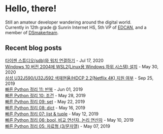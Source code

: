 # Hello, there!
Still an amateur developer wandering around the digital world.<br>
Currently in 12th grade @ Sunrin Internet HS, 5th VP of [EDCAN](https://github.com/EDCAN), and a member of [DSmakerteam](https://github.com/DSmakerteam).<br>
## Recent blog posts
[타이젠 스튜디오(sdb)와 워치 연결하기](https://blog.stdio.dev/58) - Jul 17, 2020<br>
[Windows 10 버전 2004에 WSL2(Linux용 Windows 하위 시스템) 설치](https://blog.stdio.dev/56) - May 30, 2020<br>
[삼성 U32J590/U32J592 색재현율/HDCP 2.2(Netflix 4K) 지원 여부](https://blog.stdio.dev/55) - Sep 25, 2019<br>
[빠른 Python 정리 11: 반복](https://blog.stdio.dev/54) - Jun 01, 2019<br>
[빠른 Python 정리 10: 조건](https://blog.stdio.dev/53) - May 28, 2019<br>
[빠른 Python 정리 09: set](https://blog.stdio.dev/52) - May 22, 2019<br>
[빠른 Python 정리 08: dict](https://blog.stdio.dev/51) - May 16, 2019<br>
[빠른 Python 정리 07: list & tuple](https://blog.stdio.dev/50) - May 12, 2019<br>
[빠른 Python 정리 06: bool, 비교 연산자, 논리 연산자](https://blog.stdio.dev/49) - May 10, 2019<br>
[빠른 Python 정리 05: 자료형 (3/문자열)](https://blog.stdio.dev/48) - May 07, 2019<br>

